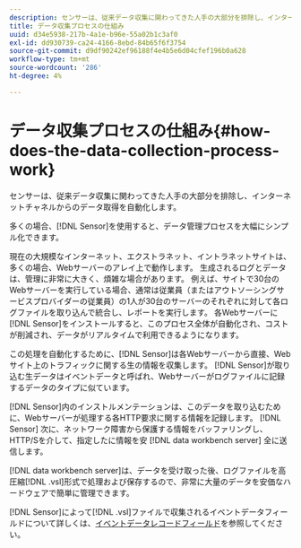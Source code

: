 ```yaml
---
description: センサーは、従来データ収集に関わってきた人手の大部分を排除し、インターネットチャネルからのデータ取得を自動化します。
title: データ収集プロセスの仕組み
uuid: d34e5938-217b-4a1e-b96e-55a02b1c3af0
exl-id: dd930739-ca24-4166-8ebd-84b65f6f3754
source-git-commit: d9df90242ef96188f4e4b5e6d04cfef196b0a628
workflow-type: tm+mt
source-wordcount: '286'
ht-degree: 4%

---
```


# データ収集プロセスの仕組み{#how-does-the-data-collection-process-work}

センサーは、従来データ収集に関わってきた人手の大部分を排除し、インターネットチャネルからのデータ取得を自動化します。

多くの場合、[!DNL Sensor]を使用すると、データ管理プロセスを大幅にシンプル化できます。

現在の大規模なインターネット、エクストラネット、イントラネットサイトは、多くの場合、Webサーバーのアレイ上で動作します。 生成されるログとデータは、管理に非常に大きく、煩雑な場合があります。 例えば、サイトで30台のWebサーバーを実行している場合、通常は従業員（またはアウトソーシングサービスプロバイダーの従業員）の1人が30台のサーバーのそれぞれに対して各ログファイルを取り込んで統合し、レポートを実行します。 各Webサーバーに[!DNL Sensor]をインストールすると、このプロセス全体が自動化され、コストが削減され、データがリアルタイムで利用できるようになります。

この処理を自動化するために、[!DNL Sensor]は各Webサーバーから直接、Webサイト上のトラフィックに関する生の情報を収集します。 [!DNL Sensor]が取り込む生データはイベントデータと呼ばれ、Webサーバーがログファイルに記録するデータのタイプに似ています。

[!DNL Sensor]内のインストルメンテーションは、このデータを取り込むために、Webサーバーが処理する各HTTP要求に関する情報を記録します。 [!DNL Sensor] 次に、ネットワーク障害から保護する情報をバッファリングし、HTTP/Sを介して、指定したに情報を安 [!DNL data workbench server] 全に送信します。

[!DNL data workbench server]は、データを受け取った後、ログファイルを高圧縮[!DNL .vsl]形式で処理および保存するので、非常に大量のデータを安価なハードウェアで簡単に管理できます。

[!DNL Sensor]によって[!DNL .vsl]ファイルで収集されるイベントデータフィールドについて詳しくは、[イベントデータレコードフィールド](../../home/c-snsr-ovrvw/c-evnt-data-rcd-flds/c-evnt-data-rcd-flds.md#concept-ed2a8797cb5b4995b55ffd50a9f12a44)を参照してください。
